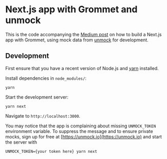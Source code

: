 # Next.js app with Grommet and unmock

This is the code accompanying the [Medium post](https://medium.com/@meeshkan/c502f099a086) on how to build a Next.js app with Grommet, using mock data from [unmock](https://unmock.io) for development.

## Development

First ensure that you have a recent version of Node.js and [yarn](https://yarnpkg.com/en/) installed.

Install dependencies in `node_modules/`:

```
yarn
```

Start the development server:

```
yarn next
```

Navigate to `http://localhost:3000`.

You may notice that the app is complaining about missing `UNMOCK_TOKEN` environment variable. To suppress the message and to ensure private mocks, sign up for free at [https://unmock.io](https://unmock.io) and start the server with

```
UNMOCK_TOKEN={your token here} yarn next
```
